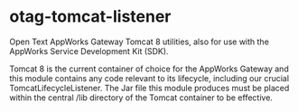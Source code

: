 # otag-tomcat-listener
Open Text AppWorks Gateway Tomcat 8 utilities, also for use with the AppWorks Service Development Kit (SDK).

Tomcat 8 is the current container of choice for the AppWorks Gateway and this module contains any code relevant to its lifecycle, including our crucial TomcatLifecycleListener. The Jar file this module produces must be placed within the central /lib directory of the Tomcat container to be effective.